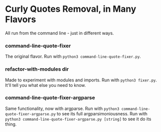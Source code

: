# Curly Quotes Removal, in Many Flavors

All run from the command line - just in different ways.

### command-line-quote-fixer

The original flavor. Run with ```python3 command-line-quote-fixer.py```.

### refactor-with-modules dir

Made to experiment with modules and imports. Run with ```python3 fixer.py```. It'll tell you what else you need to know.

### command-line-quote-fixer-argparse

Same functionality, now with argparse. Run with ```python3 command-line-quote-fixer-argparse.py``` to see its full argparsimoniousness. Run with ```python3 command-line-quote-fixer-argparse.py [string]``` to see it do its thing.
